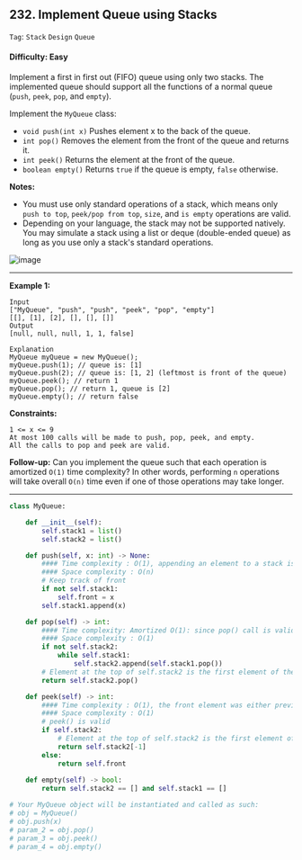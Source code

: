 ## 232. Implement Queue using Stacks

```Tag```: ```Stack```  ```Design```  ```Queue```

#### Difficulty: Easy

Implement a first in first out (FIFO) queue using only two stacks. The implemented queue should support all the functions of a normal queue (```push```, ```peek```, ```pop```, and ```empty```).

Implement the ```MyQueue``` class:

- ```void push(int x)``` Pushes element x to the back of the queue.
- ```int pop()``` Removes the element from the front of the queue and returns it.
- ```int peek()``` Returns the element at the front of the queue.
- ```boolean empty()``` Returns ```true``` if the queue is empty, ```false``` otherwise.

__Notes:__

- You must use only standard operations of a stack, which means only ```push to top```, ```peek/pop from top```, ```size```, and ```is empty``` operations are valid.
- Depending on your language, the stack may not be supported natively. You may simulate a stack using a list or deque (double-ended queue) as long as you use only a stack's standard operations.
 
![image](https://user-images.githubusercontent.com/35042430/209283427-5c1c14ae-aa84-4430-bfec-03f5b54d12f2.png)

---

__Example 1:__
```
Input
["MyQueue", "push", "push", "peek", "pop", "empty"]
[[], [1], [2], [], [], []]
Output
[null, null, null, 1, 1, false]

Explanation
MyQueue myQueue = new MyQueue();
myQueue.push(1); // queue is: [1]
myQueue.push(2); // queue is: [1, 2] (leftmost is front of the queue)
myQueue.peek(); // return 1
myQueue.pop(); // return 1, queue is [2]
myQueue.empty(); // return false
``` 

__Constraints:__
```
1 <= x <= 9
At most 100 calls will be made to push, pop, peek, and empty.
All the calls to pop and peek are valid.
```

__Follow-up:__ Can you implement the queue such that each operation is amortized ```O(1)``` time complexity? In other words, performing ```n``` operations will take overall ```O(n)``` time even if one of those operations may take longer.

---

```Python
class MyQueue:

    def __init__(self):
        self.stack1 = list()
        self.stack2 = list()

    def push(self, x: int) -> None:
        #### Time complexity : O(1), appending an element to a stack is an O(1) operation.
        #### Space complexity : O(n)
        # Keep track of front
        if not self.stack1:
            self.front = x
        self.stack1.append(x)

    def pop(self) -> int:
        #### Time complexity: Amortized O(1): since pop() call is valid, self.stack2 is only empty until the first pop() call, and take O(N) time for the operations to build the stack. After that, the time complexity is O(1)
        #### Space complexity : O(1)
        if not self.stack2:
            while self.stack1:
                self.stack2.append(self.stack1.pop())
        # Element at the top of self.stack2 is the first element of the queue                
        return self.stack2.pop()

    def peek(self) -> int:
        #### Time complexity : O(1), the front element was either previously calculated or returned as a top element of stack self.stack2
        #### Space complexity : O(1)
        # peek() is valid
        if self.stack2:
            # Element at the top of self.stack2 is the first element of the queue
            return self.stack2[-1]
        else:
            return self.front
        
    def empty(self) -> bool:
        return self.stack2 == [] and self.stack1 == []  

# Your MyQueue object will be instantiated and called as such:
# obj = MyQueue()
# obj.push(x)
# param_2 = obj.pop()
# param_3 = obj.peek()
# param_4 = obj.empty()

```


